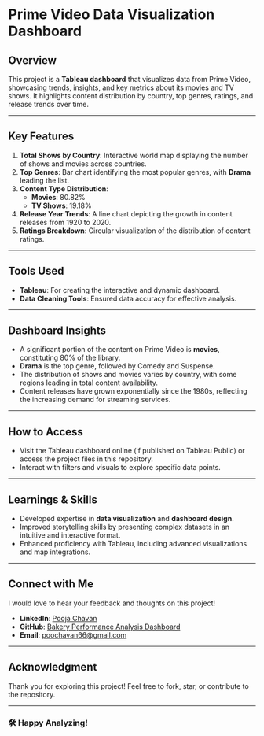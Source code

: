 # Prime Video Data Visualization Dashboard

## Overview
This project is a **Tableau dashboard** that visualizes data from Prime Video, showcasing trends, insights, and key metrics about its movies and TV shows. It highlights content distribution by country, top genres, ratings, and release trends over time.

---

## Key Features
1. **Total Shows by Country**: Interactive world map displaying the number of shows and movies across countries.
2. **Top Genres**: Bar chart identifying the most popular genres, with **Drama** leading the list.
3. **Content Type Distribution**:
   - **Movies**: 80.82%
   - **TV Shows**: 19.18%
4. **Release Year Trends**: A line chart depicting the growth in content releases from 1920 to 2020.
5. **Ratings Breakdown**: Circular visualization of the distribution of content ratings.

---

## Tools Used
- **Tableau**: For creating the interactive and dynamic dashboard.
- **Data Cleaning Tools**: Ensured data accuracy for effective analysis.

---

## Dashboard Insights
- A significant portion of the content on Prime Video is **movies**, constituting 80% of the library.
- **Drama** is the top genre, followed by Comedy and Suspense.
- The distribution of shows and movies varies by country, with some regions leading in total content availability.
- Content releases have grown exponentially since the 1980s, reflecting the increasing demand for streaming services.

---

## How to Access
- Visit the Tableau dashboard online (if published on Tableau Public) or access the project files in this repository.
- Interact with filters and visuals to explore specific data points.

---

## Learnings & Skills
- Developed expertise in **data visualization** and **dashboard design**.
- Improved storytelling skills by presenting complex datasets in an intuitive and interactive format.
- Enhanced proficiency with Tableau, including advanced visualizations and map integrations.

---

## Connect with Me
I would love to hear your feedback and thoughts on this project!  
- **LinkedIn**: [Pooja Chavan](https://www.linkedin.com/in/pooja-chavan-28aaaa216/)  
- **GitHub**: [Bakery Performance Analysis Dashboard](https://github.com/PoojaSandeepChavan/Bakery-Performance-Analysis-Dashboard)  
- **Email**: [poochavan66@gmail.com](mailto:poochavan66@gmail.com)

---

## Acknowledgment
Thank you for exploring this project! Feel free to fork, star, or contribute to the repository.

---

### 🛠️ Happy Analyzing!
